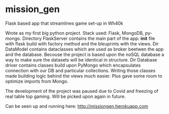 # mission_gen
Flask based app that streamlines game set-up in Wh40k

Wrote as my first big python project. Stack used: Flask, MongoDB, py-mongo. 
Directory FlaskServer contains the main part of the app: __init__ file with flask build with factory method and the bleuprints with the views. 
Dir DataModel contains dataclasses which are used as broker beetwen the app and the database. Becouse the project is based upon the noSQL database a way to make sure the datasets will be identical in structure. 
Dir Database driver contains classes build upon PyMongo which encapsulates connection with our DB and particular collections. Writing those classes made building logic behind the views much easier. Plus gave some room to optimize imports from Mongo.

The development of the project was paused due to Covid and freezing of real table top gaming. Will be picked upon again in future.

Can be seen up and running here: http://missiongen.herokuapp.com
